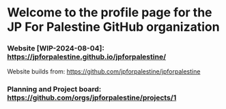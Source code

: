 # Welcome to the profile page for the JP For Palestine GitHub organization  

### Website [WIP-2024-08-04]: https://jpforpalestine.github.io/jpforpalestine/

Website builds from: https://github.com/jpforpalestine/jpforpalestine

### Planning and Project board: https://github.com/orgs/jpforpalestine/projects/1

